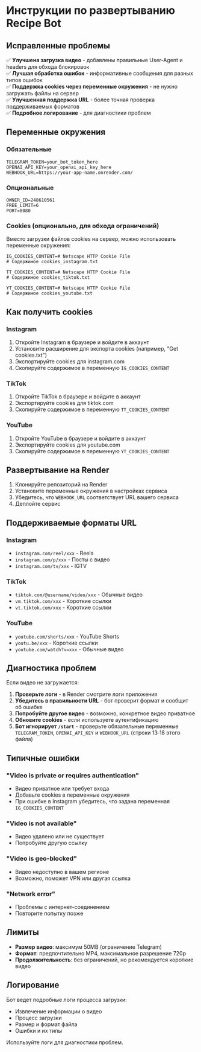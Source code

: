 # Инструкции по развертыванию Recipe Bot

## Исправленные проблемы

✅ **Улучшена загрузка видео** - добавлены правильные User-Agent и headers для обхода блокировок  
✅ **Лучшая обработка ошибок** - информативные сообщения для разных типов ошибок  
✅ **Поддержка cookies через переменные окружения** - не нужно загружать файлы на сервер  
✅ **Улучшенная поддержка URL** - более точная проверка поддерживаемых форматов  
✅ **Подробное логирование** - для диагностики проблем  

## Переменные окружения

### Обязательные
```
TELEGRAM_TOKEN=your_bot_token_here
OPENAI_API_KEY=your_openai_api_key_here
WEBHOOK_URL=https://your-app-name.onrender.com/
```

### Опциональные
```
OWNER_ID=248610561
FREE_LIMIT=6
PORT=8080
```

### Cookies (опционально, для обхода ограничений)

Вместо загрузки файлов cookies на сервер, можно использовать переменные окружения:

```
IG_COOKIES_CONTENT=# Netscape HTTP Cookie File
# Содержимое cookies_instagram.txt

TT_COOKIES_CONTENT=# Netscape HTTP Cookie File  
# Содержимое cookies_tiktok.txt

YT_COOKIES_CONTENT=# Netscape HTTP Cookie File
# Содержимое cookies_youtube.txt
```

## Как получить cookies

### Instagram
1. Откройте Instagram в браузере и войдите в аккаунт
2. Установите расширение для экспорта cookies (например, "Get cookies.txt")
3. Экспортируйте cookies для instagram.com
4. Скопируйте содержимое в переменную `IG_COOKIES_CONTENT`

### TikTok
1. Откройте TikTok в браузере и войдите в аккаунт
2. Экспортируйте cookies для tiktok.com
3. Скопируйте содержимое в переменную `TT_COOKIES_CONTENT`

### YouTube
1. Откройте YouTube в браузере и войдите в аккаунт
2. Экспортируйте cookies для youtube.com
3. Скопируйте содержимое в переменную `YT_COOKIES_CONTENT`

## Развертывание на Render

1. Клонируйте репозиторий на Render
2. Установите переменные окружения в настройках сервиса
3. Убедитесь, что `WEBHOOK_URL` соответствует URL вашего сервиса
4. Деплойте сервис

## Поддерживаемые форматы URL

### Instagram
- `instagram.com/reel/xxx` - Reels
- `instagram.com/p/xxx` - Посты с видео
- `instagram.com/tv/xxx` - IGTV

### TikTok
- `tiktok.com/@username/video/xxx` - Обычные видео
- `vm.tiktok.com/xxx` - Короткие ссылки
- `vt.tiktok.com/xxx` - Короткие ссылки

### YouTube
- `youtube.com/shorts/xxx` - YouTube Shorts
- `youtu.be/xxx` - Короткие ссылки
- `youtube.com/watch?v=xxx` - Обычные видео

## Диагностика проблем

Если видео не загружается:

1. **Проверьте логи** - в Render смотрите логи приложения
2. **Убедитесь в правильности URL** - бот проверит формат и сообщит об ошибке
3. **Попробуйте другое видео** - возможно, конкретное видео приватное
4. **Обновите cookies** - если используете аутентификацию
5. **Бот игнорирует `/start`** - проверьте обязательные переменные `TELEGRAM_TOKEN`, `OPENAI_API_KEY` и `WEBHOOK_URL` (строки 13‑18 этого файла)

## Типичные ошибки

### "Video is private or requires authentication"
- Видео приватное или требует входа
- Добавьте cookies в переменные окружения
- При ошибке в Instagram убедитесь, что задана переменная `IG_COOKIES_CONTENT`

### "Video is not available"
- Видео удалено или не существует
- Попробуйте другую ссылку

### "Video is geo-blocked"
- Видео недоступно в вашем регионе
- Возможно, поможет VPN или другая ссылка

### "Network error"
- Проблемы с интернет-соединением
- Повторите попытку позже

## Лимиты

- **Размер видео**: максимум 50MB (ограничение Telegram)
- **Формат**: предпочтительно MP4, максимальное разрешение 720p
- **Продолжительность**: без ограничений, но рекомендуется короткие видео

## Логирование

Бот ведет подробные логи процесса загрузки:
- Извлечение информации о видео
- Процесс загрузки
- Размер и формат файла
- Ошибки и их типы

Используйте логи для диагностики проблем.